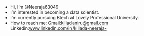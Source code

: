 - Hi, I’m @Neeraja63049
- I’m interested in becoming a data scientist.
- I’m currently pursuing Btech at Lovely Professional University.
- How to reach me:
Gmail:killadaniru@gmail.com
Linkedin:www.linkedin.com/in/killada-neeraja-

